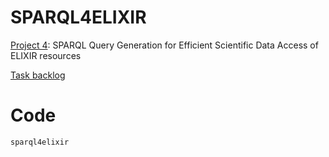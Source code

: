 # SPARQL4ELIXIR
[Project 4](https://github.com/elixir-europe/biohackathon-projects-2024/blob/main/4.md): SPARQL Query Generation for Efficient Scientific Data Access of ELIXIR resources

[Task backlog](https://github.com/users/jcrangel/projects/9/views/1)


# Code
`sparql4elixir`

